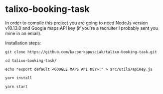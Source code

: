 # talixo-booking-task

In order to compile this project you are going to need NodeJs version v10.13.0 and Google maps API key (if you're a recruiter I probably sent you mine in an email).

Installation steps: 
```$xslt
git clone https://github.com/kacperkapusciak/talixo-booking-task.git

cd talixo-booking-task/

echo "export default <GOOGLE MAPS API KEY>;" > src/utils/apiKey.js

yarn install

yarn start
```



